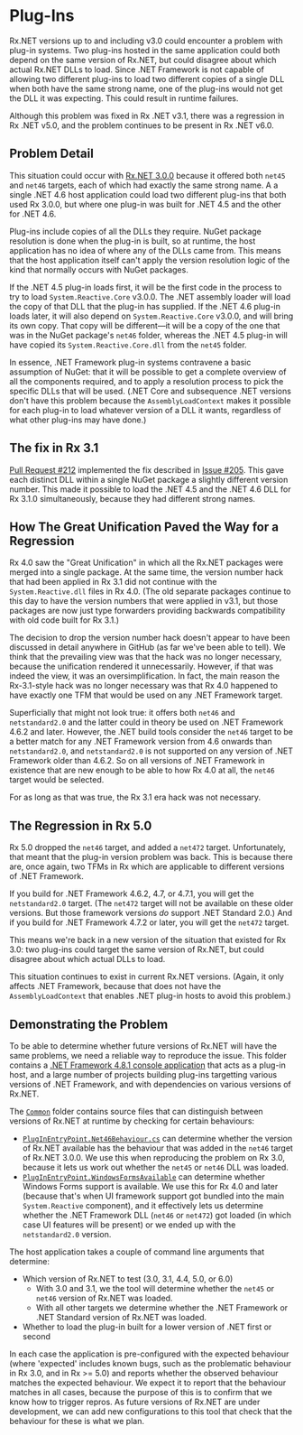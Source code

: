 # Plug-Ins

Rx.NET versions up to and including v3.0 could encounter a problem with plug-in systems. Two plug-ins
hosted in the same application could both depend on the same version of Rx.NET, but could disagree about which
actual Rx.NET DLLs to load. Since .NET Framework is not capable of allowing two different plug-ins to load
two different copies of a single DLL when both have the same strong name, one of the plug-ins would not get
the DLL it was expecting. This could result in runtime failures.

Although this problem was fixed in Rx .NET v3.1, there was a regression in Rx .NET v5.0, and the problem
continues to be present in Rx .NET v6.0.


## Problem Detail

This situation could occur with
[Rx.NET 3.0.0](https://www.nuget.org/packages/System.Reactive.Core/3.0.0#supportedframeworks-body-tab)
because it offered both `net45` and `net46` targets, each of which had exactly the same strong name. A
a single .NET 4.6 host application could load two different plug-ins that both used Rx 3.0.0, but where
one plug-in was built for .NET 4.5 and the other for .NET 4.6.

Plug-ins include copies of all the DLLs they require. NuGet package resolution is done when the plug-in is
built, so at runtime, the host application has no idea of where any of the DLLs came from. This means that
the host application itself can't apply the version resolution logic of the kind that normally occurs with
NuGet packages.

If the .NET 4.5 plug-in loads first, it will be the first code in the process to try to load
`System.Reactive.Core` v3.0.0. The .NET assembly loader will load the copy of that DLL that the plug-in has
supplied. If the .NET 4.6 plug-in loads later, it will also depend on `System.Reactive.Core` v3.0.0, and will
bring its own copy. That copy will be different—it will be a copy of the one that was in the NuGet package's
`net46` folder, whereas the .NET 4.5 plug-in will have copied its `System.Reactive.Core.dll` from the `net45`
folder.

In essence, .NET Framework plug-in systems contravene a basic assumption of NuGet: that it will be possible
to get a complete overview of all the components required, and to apply a resolution process to pick the
specific DLLs that will be used. (.NET Core and subsequence .NET versions don't have this problem because
the `AssemblyLoadContext` makes it possible for each plug-in to load whatever version of a DLL it wants,
regardless of what other plug-ins may have done.)


## The fix in Rx 3.1

[Pull Request #212](https://github.com/dotnet/reactive/pull/212) implemented the fix described in
[Issue #205](https://github.com/dotnet/reactive/issues/205). This gave each distinct DLL within a single
NuGet package a slightly different version number. This made it possible to load the .NET 4.5 and the
.NET 4.6 DLL for Rx 3.1.0 simultaneously, because they had different strong names.


## How The Great Unification Paved the Way for a Regression

Rx 4.0 saw the "Great Unification" in which all the Rx.NET packages were merged into a single package.
At the same time, the version number hack that had been applied in Rx 3.1 did not continue with the
`System.Reactive.dll` files in Rx 4.0. (The old separate packages continue to this day to have the
version numbers that were applied in v3.1, but those packages are now just type forwarders providing
backwards compatibility with old code built for Rx 3.1.)

The decision to drop the version number hack doesn't appear to have been discussed in detail anywhere
in GitHub (as far we've been able to tell). We think that the prevailing view was that the hack was
no longer necessary, because the unification rendered it unnecessarily. However, if that was indeed
the view, it was an oversimplification. In fact, the main reason the Rx-3.1-style hack was no longer
necessary was that Rx 4.0 happened to have exactly one TFM that would be used on any .NET Framework
target.

Superficially that might not look true: it offers both `net46` and `netstandard2.0` and the latter
could in theory be used on .NET Framework 4.6.2 and later. However, the .NET build tools consider the
`net46` target to be a better match for any .NET Framework version from 4.6 onwards than `netstandard2.0`,
and `netstandard2.0` is not supported on any version of .NET Framework older than 4.6.2. So on all
versions of .NET Framework in existence that are new enough to be able to how Rx 4.0 at all, the `net46`
target would be selected.

For as long as that was true, the Rx 3.1 era hack was not necessary.

## The Regression in Rx 5.0

Rx 5.0 dropped the `net46` target, and added a `net472` target. Unfortunately, that meant that the
plug-in version problem was back. This is because there are, once again, two TFMs in Rx which are
applicable to different versions of .NET Framework.

If you build for .NET Framework 4.6.2, 4.7, or 4.7.1, you will get the `netstandard2.0` target. (The
`net472` target will not be available on these older versions. But those framework versions _do_ support
.NET Standard 2.0.) And if you build for .NET Framework 4.7.2 or later, you will get the `net472` target.

This means we're back in a new version of the situation that existed for Rx 3.0: two plug-ins could
target the same version of Rx.NET, but could disagree about which actual DLLs to load.

This situation continues to exist in current Rx.NET versions. (Again, it only affects .NET Framework,
because that does not have the `AssemblyLoadContext` that enables .NET plug-in hosts to avoid this problem.)


## Demonstrating the Problem

To be able to determine whether future versions of Rx.NET will have the same problems, we need a reliable
way to reproduce the issue. This folder contains a [.NET Framework 4.8.1 console application](./PlugInHostNetFx481)
that acts as a plug-in host, and a large number of projects building plug-ins targetting various versions
of .NET Framework, and with dependencies on various versions of Rx.NET.

The [`Common`](./Common) folder contains source files that can distinguish between versions of Rx.NET
at runtime by checking for certain behaviours:

* [`PlugInEntryPoint.Net46Behaviour.cs`](./Common/PlugInEntryPoint.Net46Behaviour.cs) can determine whether the version of Rx.NET available has the behaviour that was added in the `net46` target of Rx.NET 3.0.0. We use this when reproducing the problem on Rx 3.0, because it lets us work out whether the `net45` or `net46` DLL was loaded.
* [`PlugInEntryPoint.WindowsFormsAvailable`](./Common/PlugInEntryPoint.WindowsFormsAvailable.cs) can determine whether Windows Forms support is available. We use this for Rx 4.0 and later (because that's when UI framework support got bundled into the main `System.Reactive` component), and it effectively lets us determine whether the .NET Framework DLL (`net46` or `net472`) got loaded (in which case UI features will be present) or we ended up with the `netstandard2.0` version.

The host application takes a couple of command line arguments that determine:

* Which version of Rx.NET to test (3.0, 3.1, 4.4, 5.0, or 6.0)
  * With 3.0 and 3.1, we the tool will determine whether the `net45` or `net46` version of Rx.NET was loaded.
  * With all other targets we determine whether the .NET Framework or .NET Standard version of Rx.NET was loaded.
* Whether to load the plug-in built for a lower version of .NET first or second

In each case the application is pre-configured with the expected behaviour (where 'expected' includes known bugs, such as the
problematic behaviour in Rx 3.0, and in Rx >= 5.0) and reports whether the observed behaviour matches the expected behaviour.
We expect it to report that the behaviour matches in all cases, because the purpose of this is to confirm that we know
how to trigger repros. As future versions of Rx.NET are under development, we can add new configurations to this tool
that check that the behaviour for these is what we plan.